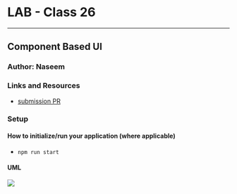 # LAB - Class 26
***
## Component Based UI
### Author: Naseem
### Links and Resources
- [submission PR](https://github.com/naseem-qa/lab-26)
### Setup
#### How to initialize/run your application (where applicable)
- `npm run start`
#### UML
![](assess/h.jpg)